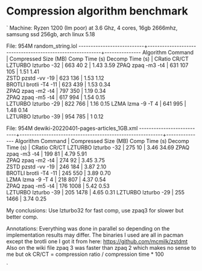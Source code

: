 # Compression algorithm benchmark 

`
Machine: Ryzen 1200 (Im poor) at 3.6 Ghz, 4 cores, 16gb 2666mhz, samsung ssd 256gb, arch linux 5.18


File:  954M    random_string.lol
---------------------------+-----------------------------------------------------------+---------------
Algorithm   Command        | Compressed Size (MB)    Comp Time (s)    Decomp Time (s)  | CRatio  CR/CT 
LZTURBO     lzturbo -32    | 663                     40               2                | 1.43    3.59 
ZPAQ        zpaq -m3 -t4   | 631                     107              105              | 1.51    1.41  
ZSTD        pzstd -vv -19  | 623                     136                               | 1.53    1.12  
BROTLI      brotli -T4 -11 | 623                     439                               | 1.53    0.34  
ZPAQ        zpaq -m2 -t4   | 797                     350                               | 1.19    0.34  
ZPAQ        zpaq -m5 -t4   | 617                     994                               | 1.54    0.15  
LZTURBO     lzturbo -29    | 822                     766                               | 1.16    0.15 
LZMA        lzma -9 -T 4   | 641                     995                               | 1.48    0.14   
LZTURBO     lzturbo -39    | 954                     785                               | 1       0.12



File:  954M    dewiki-20220401-pages-articles_1GB.xml 
---------------------------+-----------------------------------------------------------+---------------
Algorithm   Command        | Compressed Size (MB)    Comp Time (s)    Decomp Time (s)  | CRatio  CR/CT 
LZTURBO     lzturbo -32    | 275                     10                                | 3.46    34.69 
ZPAQ        zpaq -m3 -t4   | 199                     81                                | 4.79    5.91  
ZPAQ        zpaq -m2 -t4   | 274                     92                                | 3.45    3.75  
ZSTD        pzstd -vv -19  | 246                     184                               | 3.87    2.10  
BROTLI      brotli -T4 -11 | 245                     550                               | 3.89    0.70  
LZMA        lzma -9 -T 4   | 218                     807                               | 4.37    0.54   
ZPAQ        zpaq -m5 -t4   | 176                     1008                              | 5.42    0.53  
LZTURBO     lzturbo -39    | 205                     1478                              | 4.65    0.31 
LZTURBO     lzturbo -29    | 255                     1466                              | 3.74    0.25 



My conclusions: 
Use lzturbo32 for fast comp, use zpaq3 for slower but better comp. 



Annotations: 
Everything was done in parallel so depending on the implementation results may differ. 
The binaries I used are all in pacman except the brotli one I got it from here: https://github.com/mcmilk/zstdmt
Also on the wiki file zpaq 3 was faster than zpaq 2 which makes no sense to me but ok 
CR/CT = compression ratio / compression time * 100 

`
